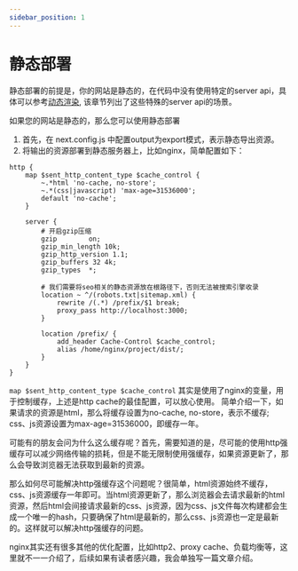 ```yaml
---
sidebar_position: 1
---
```


# 静态部署
静态部署的前提是，你的网站是静态的，在代码中没有使用特定的server api，具体可以参考[动态渲染](../rendering/server-compnent#动态渲染), 
该章节列出了这些特殊的server api的场景。

如果您的网站是静态的，那么您可以使用静态部署
1. 首先，在 next.config.js 中配置output为export模式，表示静态导出资源。
2. 将输出的资源部署到静态服务器上，比如nginx，简单配置如下：
```nginx
http {
    map $sent_http_content_type $cache_control {
        ~.*html 'no-cache, no-store';
        ~.*(css|javascript) 'max-age=31536000';
        default 'no-cache';
    }

    server {
        # 开启gzip压缩
        gzip        on;
        gzip_min_length 10k;
        gzip_http_version 1.1;
        gzip_buffers 32 4k;
        gzip_types  *;

        # 我们需要将seo相关的静态资源放在根路径下，否则无法被搜索引擎收录
        location ~ ^/(robots.txt|sitemap.xml) {
            rewrite /(.*) /prefix/$1 break;
            proxy_pass http://localhost:3000;
        }

        location /prefix/ {
            add_header Cache-Control $cache_control;
            alias /home/nginx/project/dist/;
        }
    }
}
```
`map $sent_http_content_type $cache_control` 其实是使用了nginx的变量，用于控制缓存，上述是http cache的最佳配置，可以放心使用。
简单介绍一下，如果请求的资源是html，那么将缓存设置为no-cache, no-store，表示不缓存; css、js资源设置为max-age=31536000，即缓存一年。

可能有的朋友会问为什么这么缓存呢？首先，需要知道的是，尽可能的使用http强缓存可以减少网络传输的损耗，但是不能无限制使用强缓存，如果资源更新了，那么会导致浏览器无法获取到最新的资源。

那么如何尽可能解决http强缓存这个问题呢？很简单，html资源始终不缓存，css、js资源缓存一年即可。当html资源更新了，那么浏览器会去请求最新的html资源，然后html会间接请求最新的css、js资源，因为css、js文件每次构建都会生成一个唯一的hash，只要确保了html是最新的，那么css、js资源也一定是最新的。这样就可以解决http强缓存的问题。

nginx其实还有很多其他的优化配置，比如http2、proxy cache、负载均衡等，这里就不一一介绍了，后续如果有读者感兴趣，我会单独写一篇文章介绍。